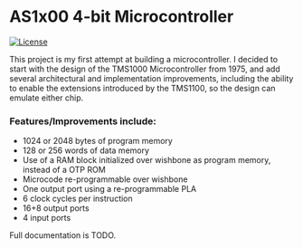 # AS1x00 4-bit Microcontroller

[![License](https://img.shields.io/badge/License-Apache%202.0-blue.svg)](https://opensource.org/licenses/Apache-2.0)

<div>
<p>
This project is my first attempt at building a microcontroller. I decided to start with the design of the TMS1000 Microcontroller from 1975, and add several architectural and implementation improvements, including the ability to enable the extensions introduced by the TMS1100, so the design can emulate either chip.
</p>
<h3>Features/Improvements include:</h3>
<ul>
<li>1024 or 2048 bytes of program memory</li>
<li>128 or 256 words of data memory</li>
<li>Use of a RAM block initialized over wishbone as program memory, instead of a OTP ROM</li>
<li>Microcode re-programmable over wishbone</li>
<li>One output port using a re-programmable PLA</li>
<li>6 clock cycles per instruction</li>
<li>16+8 output ports</li>
<li>4 input ports</li>
</ul>
<p>
Full documentation is TODO.
</p>
</div>
